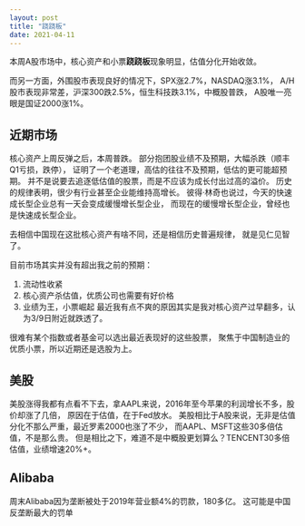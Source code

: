 ```yaml
---
layout: post
title: "跷跷板"
date: 2021-04-11
---
```


本周A股市场中，核心资产和小票**跷跷板**现象明显，估值分化开始收敛。

而另一方面，外围股市表现良好的情况下，SPX涨2.7%，NASDAQ涨3.1%，
A/H股市表现非常差，沪深300跌2.5%，恒生科技跌3.1%，中概股普跌，
A股唯一亮眼是国证2000涨1%。

## 近期市场
核心资产上周反弹之后，本周普跌。
部分抱团股业绩不及预期，大幅杀跌（顺丰Q1亏损，跌停），
证明了一个老道理，高估的往往不及预期，低估的更可能超预期。
并不是说要去追逐低估值的股票，而是不应该为成长付出过高的溢价。
历史的规律表明，很少有行业甚至企业能维持高增长。
彼得·林奇也说过，今天的快速成长型企业总有一天会变成缓慢增长型企业，
而现在的缓慢增长型企业，曾经也是快速成长型企业。

去相信中国现在这批核心资产有啥不同，还是相信历史普遍规律，
就是见仁见智了。

目前市场其实并没有超出我之前的预期：
1. 流动性收紧
2. 核心资产杀估值，优质公司也需要有好价格
3. 业绩为王，小票崛起
最近我有点不爽的原因其实是我对核心资产过早翻多，认为3/9日附近就跌透了。

很难有某个指数或者基金可以选出最近表现好的这些股票，
聚焦于中国制造业的优质小票，所以近期还是选股为上。

## 美股
美股涨得我都有点看不下去，拿AAPL来说，2016年至今苹果的利润增长不多，股价却涨了几倍，
原因在于估值，在于Fed放水。
美股相比于A股来说，无非是估值分化不那么严重，最近罗素2000也涨了不少，
而AAPL、MSFT这些30多倍估值，不是那么贵。
但是相比之下，难道不是中概股更划算么？TENCENT30多倍估值，业绩增速20%+。

## Alibaba
周末Alibaba因为垄断被处于2019年营业额4%的罚款，180多亿。
这可能是中国反垄断最大的罚单
